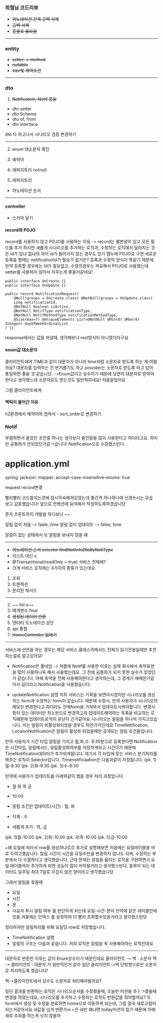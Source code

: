 
### 희철님 코드리뷰


- ~~어노테이션 간격 공백 삭제~~
- ~~공백 삭제~~
- ~~중괄호 줄바꿈~~
---
### entity
- ~~setter -> method~~
- ~~nullable~~
- ~~size및 제약조건~~

---
### dto
1. ~~Notificatoin, Notif 통일~~
- dto setter
- dto Schema
- dto of, from
- dto interface

dto 다 하고나서 시나리오 검증 변경하기

---

2. enum 대소문자 확인

3. 예약어
4. 레퍼지토리 notnull
5. 레퍼지토리 
- 어노테이션 순서
---
#### controller
- 스키마 달기


#### record와 POJO
record를 사용하지 않고 POJO를 사용하는 이유
-> record는 불변셩이 있고 모든 필드를 추가
하지만 새롭게 시나리오를 추가하는 로직과, 수정하는 로직에서 달라지는 것은 id가 있냐 없냐의 차이
id가 들어가지 않는 경우도 있기 땜누에 POJO로 구현
새로운 등록을 할때는 notificationId가 필요가 없거든? 등록과 수정의 양식이 똑같기 때문에 만약 등록할 경우에는 Id가 필요없고, 수정의경우는 피요해서 POJO로 사용했는데
setter를 사용하지 않아서 지우는게 좋을거같네요!

```
public interface OnCreate {}
public interface OnUpdate {}

public record NotificationRequest(
    @Null(groups = OnCreate.class) @NotNull(groups = OnUpdate.class)
    Long notificationId,
    @NotNull Boolean isActive,
    @NotNull NotifType notificationType,
    @NotNull NotifMethodType notificationMethodType,
    @Size(max=7) @UniqueElements List<@NotNull @Min(0) @Max(6) Integer> dayOfWeekOrdinalList
) {}
```

response에서는 값을 꺼낼때, 생각해보니 rest방식이 아니였더라구요

#### enum값 대소문자
클라이언트에게 TIME과 같이 대문자가 아니라 time처럼 소문자로 받도록 하는 게 어떨까요? 대문자를 입력하는 건 번거롭기도 하고 provider는 소문자로 받도록 하고 있어 통일하면 좋을 것 같습니당.
->Enum값이고 상수이기 때문에 당연히 대문자로 받아야한다고 생각했느데 소문자로도 받는것도 일반적이네요! 처음알았어요

그럼 클라이언트에게 

#### 백틱이 들어간 이유
h2환경에서 예약어와 겹쳐서 - sort_order로 변경하기


### Notif
부캠하면서 들었던 조언중 하나는 생각보다 줄인말을 많이 사용한다고 하더라고요. 하지만  공통화가 안되었던거같ㄱ습니다! Notification으로 수정했스빈다. 

# application.yml
spring:
  jackson:
    mapper:
      accept-case-insensitive-enums: true


request record변경

빨리빨리 코드를치는것에 잠시익숙해져있었는데 줄간격 하나하나에 신경쓰시는 모습 보고 감동했습니다! 앞으로 컨벤션에 유의해서 작성하도록하겠습니당

혼자 프론트까지 개발을 하다보니 ~~ 


알림 없이 처음 -> fasle, time
알림 없이 업데이트 -> false, time

알림이 없는 상태에서 또 알림을 보내지 않을 떄

---
- ~~어노테이션 순서 selector findNotiInfoDtoByNotiType~~
- 리스트 대신 s
- @Transactional(readOnly = true) 서비스 전체에?
- 크게 서비스 로직에는 3가지의 종류가 있는데요
1. 조회
2. 트랜젝션
3. 분리된 메서드

---

2. ~~ list s~~
3. 매개변수 final
4. ~~생성된 데이터 반환~~
5. 엔티티 오노테이션 상단
6. api 통합
7. ~~HomeController 없애기~~

---
서비스에 선언을 하는 경우는 해당 서비스 클래스의메서드 전체가 읽기전용일때만 추천하는걸로 알고있어요!

- Notification은 풀네임
-> 처름에 Notif를 사용한 이유는 실제 회사에서 축약표현을 많이 사용하나독 해서 사용했는데요. 그 전에 공통화가 되지 못한 실수가 있었던거 같습니다. 아예 축약을 전체 사용해야한다고 생각하는데, 그 경계가 애매한거같아서 길더라고 Notification을 사용했습니다.

- updateNotification 설명
저희 서비스는 기획을 보면아시겠지만 시나리오를 생성하는 form과 수정하는 form이 같습니다. 때문에 수정시, 만약 사용자가 시나리오의 메모만 변경한다고 하더라도 전체form을 가져와서 업데이트시켜야합니다.
변경사항이 있는 데이터만 최소한으로 변경하고자 업데이트해야하는 목록을 비교하는 로직떄문에 업데이트로직이 유난히 긴거같아요
시나리오는 알림을 하나씩 가지고있습니다. 이는 알림이 비활성화되었을 경우도 마찬가지인데요
TimeNotification, LocaionNotification은 알림이 활성화 되었을때만 갖게되는 알림 조건들입니다.

만약 사용자가 시간 타입 알림을 가지고 월,화,수. 9:30분으로 등록한다면
Notification은 시간타입, 알림메서드, 알림활성화여부를 저장하게되고
시간이기 때문에 TimeNotification데이터가 추가되게됩니다.
여기서 각 타입에 맞는 서비스 분기처리를 해주는 로직이 Selector입니다.
Timenotificaation은 다음과같이 저장됩니다.
(pk. 1)월-9:30
(pk. 2)화-9:30
(pk. 3)수-9:30

만약에 사용자가 업데이트를 아래와같이 했을 경우 처리 과정입니다.
- 월 화 목 금
- 10:00

- 알림 조건만 업데이트(시간) : 월, 화
- 삭제 : 수
- 새롭게 추가 : 목, 금

(pk. 1)월-10:00
(pk. 2)화-10:00
(pk. 4)목-10:00
(pk. 5)금-10:00


+왜 요일에 따라서 row를 생성하냐르르 추가로 설명해보면
처음에는 요일테이블을 따로 두려고했습니다. 알림 시간이 시간을 요일수만큼 변경하지 않나도 되며, 수정하는 부분에서 더 수월하다고 생각했습니다.
근데 문제는 알림을 울리는 로직을 구현하면서 요일 테이블까지 추가하게 되면 성능이 많이 저하될거라고 생각했스빈다.
중복이 되는 데이터도 일주일 최대 7일로 무겁지 않은 양이라고 생각했습니당

그래서 알림을 찾을때
- 요일
- 시간
- 분
- 사요자 푸시 알림 여부
를 판단하게 되는데 요일-시간-분이 만약에 같은 테이블안에 있을 겨웅에는 인덱스 를 설정하여 더 빨리 조회할수있을거라고 생각했스빈당

정리하자만 알림처리를 위해 요일당 row로 저장했습니다.



- TimeNotification 설명
- 알림의 구조는 다음과 같습니다. 저희 로직은 알림을 꼭 사용해야하는 로직인데요


---
대문자로 반환한 이유는 값이 Enum상수이기 때문인데요
클라이언트 -> 백 : 소문자
백 -> 클라이언트 : 대문자
가 일반적인거 같아 일단 클라이언트->백 단방향으로만 소문자로 처리하도록 했습니다!

백->클라이언트에서 상수도 소문자로 처리해야될까요?


일단 결과를 반환하는 로직은 시나리오순서를 수정했을때, 오늘만 미션을 추ㅏㄱ했을때 변경을 하였는데요, 시나리오를 추가하고 수정하는 로직도 반환값을 줘야할까요?
두 form에서 생성 및 수정을 완료하면 home으로 이동하게 되는데, 그럼 결국 새로고침이 되는거같아서요
id값을 넘겨
반환가ㅂㅅ은 id만
왜냐면 today미션이 없기 때문에 아예 새로 조회를 하는게 낫지 않을까